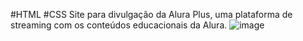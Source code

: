 #HTML #CSS
Site para divulgação da Alura Plus, uma plataforma de streaming com os conteúdos educacionais da Alura.
![image](https://user-images.githubusercontent.com/121402565/215169545-71ac62f1-aefe-4b54-9e3d-715d4ffe7589.png)

